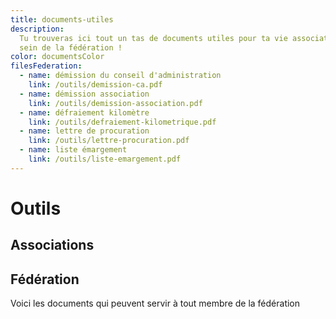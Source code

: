 ```yaml
---
title: documents-utiles
description:
  Tu trouveras ici tout un tas de documents utiles pour ta vie associative ou au
  sein de la fédération !
color: documentsColor
filesFederation:
  - name: démission du conseil d'administration
    link: /outils/demission-ca.pdf
  - name: démission association
    link: /outils/demission-association.pdf
  - name: défraiement kilomètre
    link: /outils/defraiement-kilometrique.pdf
  - name: lettre de procuration
    link: /outils/lettre-procuration.pdf
  - name: liste émargement
    link: /outils/liste-emargement.pdf
---
```


# Outils

## Associations

<campus-center>
  <campus-responsive-image
    folder-name="outils"
    name="creer-son-association.jpg"
    max-width="600"></campus-responsive-image>
</campus-center>

## Fédération

Voici les documents qui peuvent servir à tout membre de la fédération

<campus-download-links :files="filesFederation"></campus-download-links>
